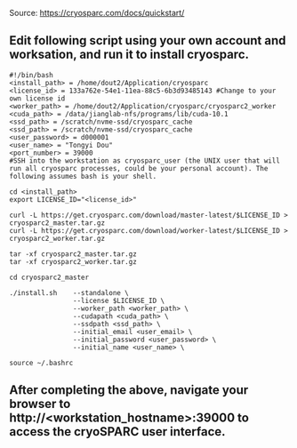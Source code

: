 Source: https://cryosparc.com/docs/quickstart/

## Edit following script using your own account and worksation, and run it to install cryosparc.

````
#!/bin/bash
<install_path> = /home/dout2/Application/cryosparc
<license_id> = 133a762e-54e1-11ea-88c5-6b3d93485143 #Change to your own license id
<worker_path> = /home/dout2/Application/cryosparc/cryosparc2_worker
<cuda_path> = /data/jianglab-nfs/programs/lib/cuda-10.1
<ssd_path> = /scratch/nvme-ssd/cryosparc_cache
<ssd_path> = /scratch/nvme-ssd/cryosparc_cache
<user_password> = d000001
<user_name> = "Tongyi Dou"
<port_number> = 39000
#SSH into the workstation as cryosparc_user (the UNIX user that will run all cryosparc processes, could be your personal account). The following assumes bash is your shell.

cd <install_path>
export LICENSE_ID="<license_id>"

curl -L https://get.cryosparc.com/download/master-latest/$LICENSE_ID > cryosparc2_master.tar.gz
curl -L https://get.cryosparc.com/download/worker-latest/$LICENSE_ID > cryosparc2_worker.tar.gz

tar -xf cryosparc2_master.tar.gz
tar -xf cryosparc2_worker.tar.gz

cd cryosparc2_master

./install.sh    --standalone \
                --license $LICENSE_ID \
                --worker_path <worker_path> \
                --cudapath <cuda_path> \
                --ssdpath <ssd_path> \
                --initial_email <user_email> \
                --initial_password <user_password> \
                --initial_name <user_name> \

source ~/.bashrc

````

## After completing the above, navigate your browser to http://<workstation_hostname>:39000 to access the cryoSPARC user interface.
